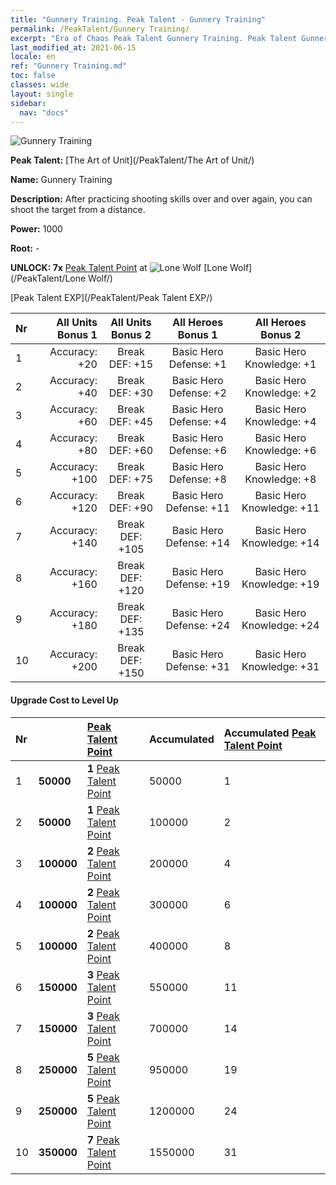```yaml
---
title: "Gunnery Training. Peak Talent - Gunnery Training"
permalink: /PeakTalent/Gunnery Training/
excerpt: "Era of Chaos Peak Talent Gunnery Training. Peak Talent Gunnery Training. Gunnery Training"
last_modified_at: 2021-06-15
locale: en
ref: "Gunnery Training.md"
toc: false
classes: wide
layout: single
sidebar:
  nav: "docs"
---
```


  ![Gunnery Training](/images/pt/talent_2008.png)

  **Peak Talent:** [The Art of Unit](/PeakTalent/The Art of Unit/)

  **Name:** Gunnery Training

  **Description:** After practicing shooting skills over and over again, you can shoot the target from a distance.

  **Power:** 1000

  **Root:** -

  **UNLOCK: 7x** [Peak Talent Point](/Items/con_934/) at ![Lone Wolf](/images/pt/talent_2001.png) [Lone Wolf](/PeakTalent/Lone Wolf/)

  [Peak Talent EXP](/PeakTalent/Peak Talent EXP/)

  | Nr | All Units Bonus 1 | All Units Bonus 2 | All Heroes Bonus 1 | All Heroes Bonus 2 |
  |:---|--------------:|:-------------:|:-------------:|:-------------:|
  | 1 | Accuracy: +20 | Break DEF: +15 | Basic Hero Defense: +1 | Basic Hero Knowledge: +1 |
  | 2 | Accuracy: +40 | Break DEF: +30 | Basic Hero Defense: +2 | Basic Hero Knowledge: +2 |
  | 3 | Accuracy: +60 | Break DEF: +45 | Basic Hero Defense: +4 | Basic Hero Knowledge: +4 |
  | 4 | Accuracy: +80 | Break DEF: +60 | Basic Hero Defense: +6 | Basic Hero Knowledge: +6 |
  | 5 | Accuracy: +100 | Break DEF: +75 | Basic Hero Defense: +8 | Basic Hero Knowledge: +8 |
  | 6 | Accuracy: +120 | Break DEF: +90 | Basic Hero Defense: +11 | Basic Hero Knowledge: +11 |
  | 7 | Accuracy: +140 | Break DEF: +105 | Basic Hero Defense: +14 | Basic Hero Knowledge: +14 |
  | 8 | Accuracy: +160 | Break DEF: +120 | Basic Hero Defense: +19 | Basic Hero Knowledge: +19 |
  | 9 | Accuracy: +180 | Break DEF: +135 | Basic Hero Defense: +24 | Basic Hero Knowledge: +24 |
  | 10 | Accuracy: +200 | Break DEF: +150 | Basic Hero Defense: +31 | Basic Hero Knowledge: +31 |


#### Upgrade Cost to Level Up

  | Nr | <i class="fas fa-coins"/> | [Peak Talent Point](/Items/con_934/) | Accumulated <i class="fas fa-coins"/> | Accumulated [Peak Talent Point](/Items/con_934/) |
  |:---|:--------------|:-------------|:-------------|:-------------|
  | 1 | **50000** | **1** [Peak Talent Point](/Items/con_934/) | 50000 | 1 |
  | 2 | **50000** | **1** [Peak Talent Point](/Items/con_934/) | 100000 | 2 |
  | 3 | **100000** | **2** [Peak Talent Point](/Items/con_934/) | 200000 | 4 |
  | 4 | **100000** | **2** [Peak Talent Point](/Items/con_934/) | 300000 | 6 |
  | 5 | **100000** | **2** [Peak Talent Point](/Items/con_934/) | 400000 | 8 |
  | 6 | **150000** | **3** [Peak Talent Point](/Items/con_934/) | 550000 | 11 |
  | 7 | **150000** | **3** [Peak Talent Point](/Items/con_934/) | 700000 | 14 |
  | 8 | **250000** | **5** [Peak Talent Point](/Items/con_934/) | 950000 | 19 |
  | 9 | **250000** | **5** [Peak Talent Point](/Items/con_934/) | 1200000 | 24 |
  | 10 | **350000** | **7** [Peak Talent Point](/Items/con_934/) | 1550000 | 31 |
